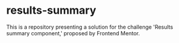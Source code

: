 # results-summary
This is a repository presenting a solution for the challenge 'Results summary component,' proposed by Frontend Mentor.
